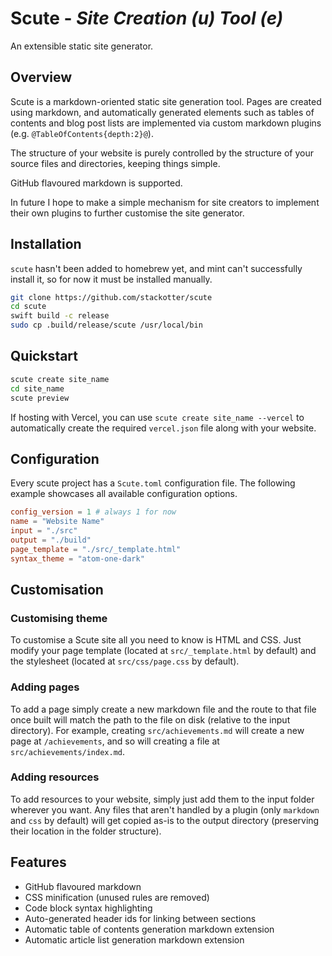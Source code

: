 # Scute - *Site Creation (u) Tool (e)*

An extensible static site generator.

## Overview

Scute is a markdown-oriented static site generation tool. Pages are created using markdown,
and automatically generated elements such as tables of contents and blog post lists are
implemented via custom markdown plugins (e.g. `@TableOfContents{depth:2}@`).

The structure of your website is purely controlled by the structure of your source files and
directories, keeping things simple.

GitHub flavoured markdown is supported.

In future I hope to make a simple mechanism for site creators to implement their own plugins
to further customise the site generator.

## Installation

`scute` hasn't been added to homebrew yet, and mint can't successfully install it, so for now
it must be installed manually.

```sh
git clone https://github.com/stackotter/scute
cd scute
swift build -c release
sudo cp .build/release/scute /usr/local/bin
```

## Quickstart

```sh
scute create site_name
cd site_name
scute preview
```

If hosting with Vercel, you can use `scute create site_name --vercel` to automatically
create the required `vercel.json` file along with your website.

## Configuration

Every scute project has a `Scute.toml` configuration file. The following example showcases
all available configuration options.

```toml
config_version = 1 # always 1 for now
name = "Website Name"
input = "./src"
output = "./build"
page_template = "./src/_template.html"
syntax_theme = "atom-one-dark"
```

## Customisation

### Customising theme

To customise a Scute site all you need to know is HTML and CSS. Just modify your page template
(located at `src/_template.html` by default) and the stylesheet (located at `src/css/page.css`
by default).

### Adding pages

To add a page simply create a new markdown file and the route to that file once built will
match the path to the file on disk (relative to the input directory). For example, creating
`src/achievements.md` will create a new page at `/achievements`, and so will creating a file
at `src/achievements/index.md`.

### Adding resources

To add resources to your website, simply just add them to the input folder wherever you want.
Any files that aren't handled by a plugin (only `markdown` and `css` by default) will get
copied as-is to the output directory (preserving their location in the folder structure).

## Features

- GitHub flavoured markdown
- CSS minification (unused rules are removed)
- Code block syntax highlighting
- Auto-generated header ids for linking between sections
- Automatic table of contents generation markdown extension
- Automatic article list generation markdown extension
